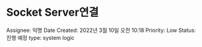 # Socket Server연결

Assignee: 익명
Date Created: 2022년 3월 10일 오전 10:18
Priority: Low
Status: 진행 예정
type: system logic